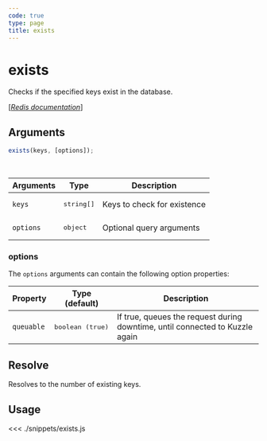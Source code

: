 ```yaml
---
code: true
type: page
title: exists
---
```


# exists

Checks if the specified keys exist in the database.

[[_Redis documentation_]](https://redis.io/commands/exists)

## Arguments

```js
exists(keys, [options]);
```

<br/>

| Arguments | Type                | Description                 |
| --------- | ------------------- | --------------------------- |
| `keys`    | <pre>string[]</pre> | Keys to check for existence |
| `options` | <pre>object</pre>   | Optional query arguments    |

### options

The `options` arguments can contain the following option properties:

| Property   | Type (default)            | Description                                                                  |
| ---------- | ------------------------- | ---------------------------------------------------------------------------- |
| `queuable` | <pre>boolean (true)</pre> | If true, queues the request during downtime, until connected to Kuzzle again |

## Resolve

Resolves to the number of existing keys.

## Usage

<<< ./snippets/exists.js
